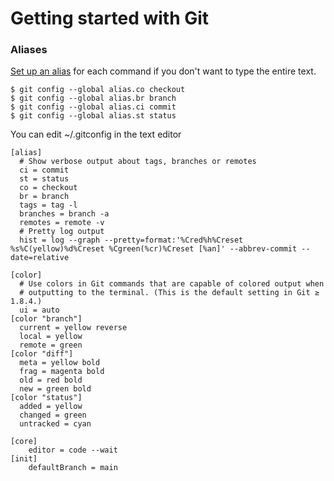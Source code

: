 # Getting started with Git


### Aliases

[Set up an alias](https://git-scm.com/book/en/v2/Git-Basics-Git-Aliases) for each command if you don't want to type the entire text.

    $ git config --global alias.co checkout
    $ git config --global alias.br branch
    $ git config --global alias.ci commit
    $ git config --global alias.st status


You can edit ~/.gitconfig in the text editor

    [alias]
      # Show verbose output about tags, branches or remotes
      ci = commit
      st = status
      co = checkout
      br = branch
      tags = tag -l
      branches = branch -a
      remotes = remote -v
      # Pretty log output
      hist = log --graph --pretty=format:'%Cred%h%Creset %s%C(yellow)%d%Creset %Cgreen(%cr)%Creset [%an]' --abbrev-commit --date=relative

    [color]
      # Use colors in Git commands that are capable of colored output when
      # outputting to the terminal. (This is the default setting in Git ≥ 1.8.4.)
      ui = auto
    [color "branch"]
      current = yellow reverse
      local = yellow
      remote = green
    [color "diff"]
      meta = yellow bold
      frag = magenta bold
      old = red bold
      new = green bold
    [color "status"]
      added = yellow
      changed = green
      untracked = cyan

    [core]
        editor = code --wait
    [init]
        defaultBranch = main
